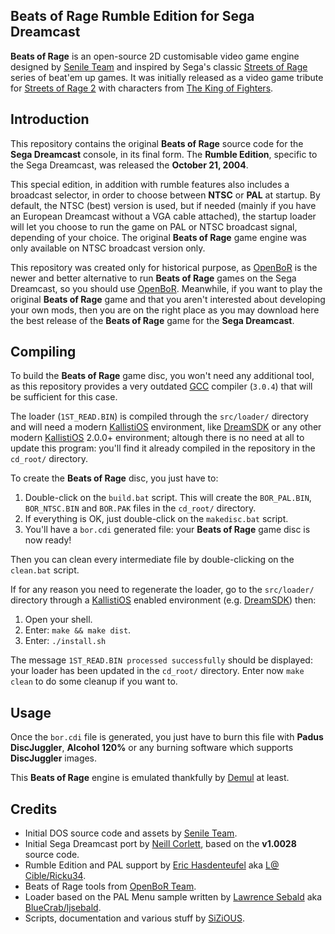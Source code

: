 ## Beats of Rage Rumble Edition for Sega Dreamcast

**Beats of Rage** is an open-source 2D customisable video game engine designed by [Senile Team](https://www.senileteam.com/beatsofrage.html) and inspired by Sega's classic [Streets of Rage](https://en.wikipedia.org/wiki/Streets_of_Rage) series of beat'em up games. It was initially released as a video game tribute for [Streets of Rage 2](https://en.wikipedia.org/wiki/Streets_of_Rage_2) with characters from [The King of Fighters](https://en.wikipedia.org/wiki/The_King_of_Fighters).

## Introduction

This repository contains the original **Beats of Rage** source code for the **Sega Dreamcast** console, in its final form. The **Rumble Edition**, specific to the Sega Dreamcast, was released the **October 21, 2004**.

This special edition, in addition with rumble features also includes a broadcast selector, in order to choose between **NTSC** or **PAL** at startup. By default, the NTSC (best) version is used, but if needed (mainly if you have an European Dreamcast without a VGA cable attached), the startup loader will let you choose to run the game on PAL or NTSC broadcast signal, depending of your choice. The original **Beats of Rage** game engine was only available on NTSC broadcast version only.

This repository was created only for historical purpose, as [OpenBoR](https://github.com/sega-dreamcast/openbor/) is the newer and better alternative to run **Beats of Rage** games on the Sega Dreamcast, so you should use [OpenBoR](https://github.com/sega-dreamcast/openbor/). Meanwhile, if you want to play the original **Beats of Rage** game and that you aren't interested about developing your own mods, then you are on the right place as you may download here the best release of the **Beats of Rage** game for the **Sega Dreamcast**.

## Compiling

To build the **Beats of Rage** game disc, you won't need any additional tool, as this repository provides a very outdated [GCC](https://gcc.gnu.org/) compiler (`3.0.4`) that will be sufficient for this case.

The loader (`1ST_READ.BIN`) is compiled through the `src/loader/` directory and will need a modern [KallistiOS](http://gamedev.allusion.net/softprj/kos/) environment, like [DreamSDK](https://www.dreamsdk.org/) or any other modern [KallistiOS](http://gamedev.allusion.net/softprj/kos/) 2.0.0+ environment; altough there is no need at all to update this program: you'll find it already compiled in the repository in the `cd_root/` directory.

To create the **Beats of Rage** disc, you just have to:

1. Double-click on the `build.bat` script. This will create the `BOR_PAL.BIN`, `BOR_NTSC.BIN` and `BOR.PAK` files in the `cd_root/` directory.
2. If everything is OK, just double-click on the `makedisc.bat` script.
3. You'll have a `bor.cdi` generated file: your **Beats of Rage** game disc is now ready!

Then you can clean every intermediate file by double-clicking on the `clean.bat` script.

If for any reason you need to regenerate the loader, go to the `src/loader/` directory through a [KallistiOS](http://gamedev.allusion.net/softprj/kos/) enabled environment (e.g. [DreamSDK](https://www.dreamsdk.org/)) then:

1. Open your shell.
2. Enter: `make && make dist`.
3. Enter: `./install.sh`

The message `1ST_READ.BIN processed successfully` should be displayed: your loader has been updated in the `cd_root/` directory. Enter now `make clean` to do some cleanup if you want to.

## Usage

Once the `bor.cdi` file is generated, you just have to burn this file with **Padus DiscJuggler**, **Alcohol 120%** or any burning software which supports **DiscJuggler** images.

This **Beats of Rage** engine is emulated thankfully by [Demul](http://demul.emulation64.com/) at least.

## Credits

* Initial DOS source code and assets by [Senile Team](https://www.senileteam.com/beatsofrage.html).
* Initial Sega Dreamcast port by [Neill Corlett](http://www.neillcorlett.com/), based on the **v1.0028** source code.
* Rumble Edition and PAL support by [Eric Hasdenteufel](http://la.cible.free.fr/index.htm#BOR) aka [L@ Cible/Ricku34](https://github.com/Ricku34).
* Beats of Rage tools from [OpenBoR Team](http://www.chronocrash.com/).
* Loader based on the PAL Menu sample written by [Lawrence Sebald](http://dcemulation.org/) aka [BlueCrab/ljsebald](https://github.com/ljsebald).
* Scripts, documentation and various stuff by [SiZiOUS](http://www.sizious.com/).

